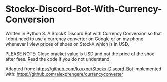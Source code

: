 # Stockx-Discord-Bot-With-Currency-Conversion
Written in Python 3.
A StockX Discord Bot with Currency Conversion so that I dont need to use a currency converter on Google or on my phone whenever I view prices of shoes on StockX which is in USD.

PLEASE NOTE:
Close bracket value is USD and not the price of the shoe after fees. Read the code if you do not understand.

Adapted from:
https://github.com/kxvxnc/Stockx-Discord-Bot
Implemented with:
https://github.com/alexprengere/currencyconverter
